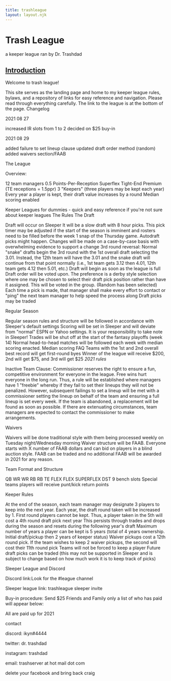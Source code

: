 ```yaml
---
title: trashleague
layout: layout.njk
---
```


# Trash League
a keeper league ran by Dr. Trashdad

## <ins>Introduction</ins>

Welcome to trash league!



This site serves as the landing page and home to my keeper league rules, bylaws, and a repository of links for easy reference and navigation. Please read through everything carefully. The link to the league is at the bottom of the page.
Changelog

2021 08 27

increased IR slots from 1 to 2
decided on $25 buy-in

2021 08 29

added failure to set lineup clause
updated draft order method (random)
added waivers section/FAAB

The League

Overview:

12 team managers
0.5 Points-Per-Reception
Superflex
Tight-End Premium (TE receptions = 1.5ppr)
3 "Keepers" (three players may be kept each year)
Every year a player is kept, their draft value increases by a round
Median scoring enabled

Keeper Leagues for dummies - quick and easy reference if you're not sure about keeper leagues
The Rules
The Draft

Draft will occur on Sleeper
It will be a slow draft with 8 hour picks. This pick timer may be adjusted if the start of the season is imminent and rosters need to be filled before the week 1 snap of the Thursday game.
Autodraft picks might happen. Changes will be made on a case-by-case basis with overwhelming evidence to support a change
3rd round reversal: Normal "snake" drafts begin the 3rd round with the 1st overall draft selecting the 3.01. Instead, the 12th team will have the 3.01 and the snake draft will continue from that point normally (i.e., 1st team gets 3.12 then 4.01, 12th team gets 4.12 then 5.01, etc.)
Draft will begin as soon as the league is full
Draft order will be voted upon. The preference is a derby style selection where one may be chosen to select their draft pick position rather than have it assigned. This will be voted in the group. (Random has been selected)
Each time a pick is made, that manager shall make every effort to contact or "ping" the next team manager to help speed the process along
Draft picks may be traded

Regular Season

Regular season rules and structure will be followed in accordance with Sleeper's default settings
Scoring will be set in Sleeper and will deviate from "normal" ESPN or Yahoo settings. It is your responsibility to take note in Sleeper!
Trades will be shut off at the start of the fantasy playoffs (week 14)
Normal head-to-head matches will be followed each week with median scoring enacted.
Median scoring FAQ
Teams with the 1st and 2nd overall best record will get first-round byes
Winner of the league will receive $200, 2nd will get $75, and 3rd will get $25 *2021 rules*

Inactive Team Clause: Commissioner reserves the right to ensure a fun, competitive environment for everyone in the league. Free wins hurt everyone in the long run. Thus, a rule will be established where managers have 1 "freebie" whereby if they fail to set their lineups they will not be penalized. However, subsequent failings to set a lineup will be met with a commissioner setting the lineup on behalf of the team and ensuring a full lineup is set every week. If the team is abandoned, a replacement will be found as soon as possible. If there are extenuating circumstances, team managers are expected to contact the commissioner to make arrangements.

Waivers

Waivers will be done traditional style with them being processed weekly on Tuesday night/Wednesday morning
Waiver structure will be FAAB. Everyone starts with X number of FAAB dollars and can bid on players in a blind auction style. FAAB can be traded and no additional FAAB will be awarded in 2021 for any reason.

Team Format and Structure

QB
WR
WR
RB
RB
TE
FLEX
FLEX
SUPERFLEX
DST
9 bench slots
Special teams players will receive punt/kick return points

Keeper Rules

At the end of the season, each team manager may designate 3 players to keep into the next year.
Each year, the draft round taken will be increased by 1. First round players cannot be kept. Thus, a player taken in the 5th will cost a 4th round draft pick next year
This persists through trades and drops during the season and resets during the following year's draft
Maximum number of years a player can be kept is 5 years (total of 4 years ownership. Initial draft/pickup then 2 years of keeper status)
Waiver pickups cost a 12th round pick. If the team wishes to keep 2 waiver pickups, the second will cost their 11th round pick
Teams will not be forced to keep a player
Future draft picks can be traded (this may not be supported in Sleeper and is subject to change based on how much work it is to keep track of picks)

Sleeper League and Discord

Discord link:Look for the #league channel

Sleeper league link: trashleague sleeper invite

Buy-in procedure: Send $25 Friends and Family only a list of who has paid will appear below:

All are paid up for 2021

contact

discord: ikyn#4444

twitter: dr. trashdad

instagram: trashdad

email: trashserver at hot mail dot com

delete your facebook and bring back craig